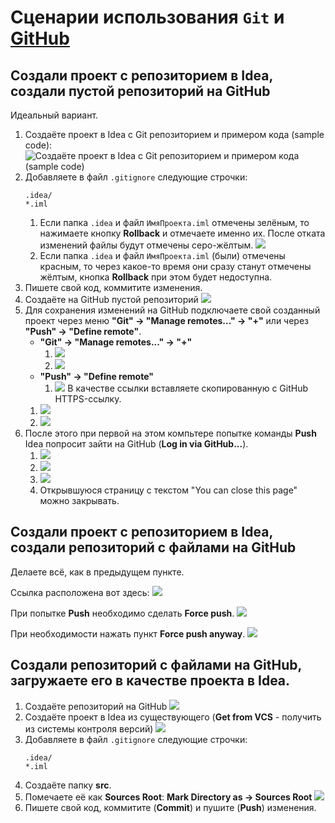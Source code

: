 # Сценарии использования `Git` и [GitHub](https://github.com)

## Создали проект с репозиторием в Idea, создали пустой репозиторий на GitHub

Идеальный вариант.

1. Создаёте проект в Idea с Git репозиторием и примером кода (sample code):
   ![Создаёте проект в Idea с Git репозиторием и примером кода (sample code)](https://github.com/ait-tr/cohort24/raw/main/basic_programming/lesson_34/img/project.png)
2. Добавляете в файл `.gitignore` следующие строчки:
   ```
   .idea/
   *.iml
   ```
   1. Если папка `.idea` и файл `ИмяПроекта.iml` отмечены зелёным, то нажимаете кнопку **Rollback** и отмечаете именно их. После отката изменений файлы будут отмечены серо-жёлтым.
   ![](https://github.com/ait-tr/cohort24/raw/main/basic_programming/lesson_34/img/rollback.png)
   1. Если папка `.idea` и файл `ИмяПроекта.iml` (были) отмечены красным, то через какое-то время они сразу станут отмечены жёлтым, кнопка **Rollback** при этом будет недоступна.
3. Пишете свой код, коммитите изменения.
4. Создаёте на GitHub пустой репозиторий
   ![](https://github.com/ait-tr/cohort24/raw/main/basic_programming/lesson_34/img/empty_github_repo.png)
5. Для сохранения изменений на GitHub подключаете свой созданный проект через меню **"Git" -> "Manage remotes..." -> "+"** или через **"Push" -> "Define remote"**.
   - **"Git" -> "Manage remotes..." -> "+"**
      1. ![](https://github.com/ait-tr/cohort24/raw/main/basic_programming/lesson_34/img/Git-Manage_remotes.png)
      2. ![](https://github.com/ait-tr/cohort24/raw/main/basic_programming/lesson_34/img/add_remote.png)
   - **"Push" -> "Define remote"**
      1. ![](https://github.com/ait-tr/cohort24/raw/main/basic_programming/lesson_34/img/Push-Define_remote.png)
   В качестве ссылки вставляете скопированную с GitHub HTTPS-ссылку.
   1. ![](https://github.com/ait-tr/cohort24/raw/main/basic_programming/lesson_34/img/empty_github_repo_link.png)
   2. ![](https://github.com/ait-tr/cohort24/raw/main/basic_programming/lesson_34/img/define_remote.png)
6. После этого при первой на этом компьтере попытке команды **Push** Idea попросит зайти на GitHub (**Log in via GitHub...**).
   1. ![](https://github.com/ait-tr/cohort24/raw/main/basic_programming/lesson_34/img/idea-github.png)
   2. ![](https://github.com/ait-tr/cohort24/raw/main/basic_programming/lesson_34/img/jetbrains.png)
   3. ![](https://github.com/ait-tr/cohort24/raw/main/basic_programming/lesson_34/img/github-jetbrains.png)
   4. Открывшуюся страницу с текстом "You can close this page" можно закрывать.

## Создали проект с репозиторием в Idea, создали репозиторий **с файлами** на GitHub

Делаете всё, как в предыдущем пункте.

Ссылка расположена вот здесь:
![](https://github.com/ait-tr/cohort24/raw/main/basic_programming/lesson_34/img/github_repo_link.png)

При попытке **Push** необходимо сделать **Force push**.
![](https://github.com/ait-tr/cohort24/raw/main/basic_programming/lesson_34/img/force_push.png)

При необходимости нажать пункт **Force push anyway**.
![](https://github.com/ait-tr/cohort24/raw/main/basic_programming/lesson_34/img/force_push_anyway.png)

## Создали репозиторий с файлами на GitHub, загружаете его в качестве проекта в Idea.

1. Создаёте репозиторий на GitHub
   ![](https://github.com/ait-tr/cohort24/raw/main/basic_programming/lesson_34/img/github_repo.png)
2. Создаёте проект в Idea из существующего (**Get from VCS** - получить из системы контроля версий)
   ![](https://github.com/ait-tr/cohort24/raw/main/basic_programming/lesson_34/img/get_from_vcs.png)
3. Добавляете в файл `.gitignore` следующие строчки:
   ```
   .idea/
   *.iml
   ```
4. Создаёте папку **src**.
5. Помечаете её как **Sources Root**:
   **Mark Directory as -> Sources Root**
   ![](https://github.com/ait-tr/cohort24/raw/main/basic_programming/lesson_34/img/mark_as-Sources_root.png)
6. Пишете свой код, коммитите (**Commit**) и пушите (**Push**) изменения.
